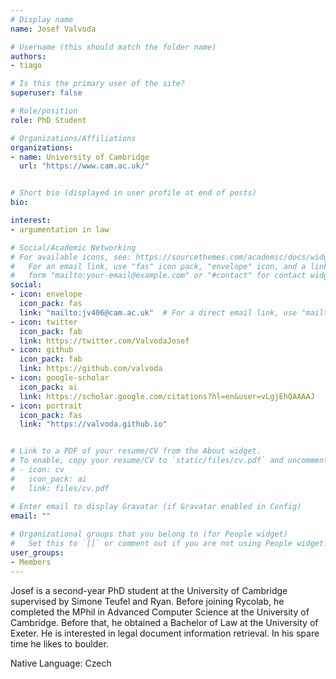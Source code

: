 ```yaml
---
# Display name
name: Josef Valvoda

# Username (this should match the folder name)
authors:
- tiago

# Is this the primary user of the site?
superuser: false

# Role/position
role: PhD Student

# Organizations/Affiliations
organizations:
- name: University of Cambridge
  url: "https://www.cam.ac.uk/"


# Short bio (displayed in user profile at end of posts)
bio: 

interest:
- argumentation in law

# Social/Academic Networking
# For available icons, see: https://sourcethemes.com/academic/docs/widgets/#icons
#   For an email link, use "fas" icon pack, "envelope" icon, and a link in the
#   form "mailto:your-email@example.com" or "#contact" for contact widget.
social:
- icon: envelope
  icon_pack: fas
  link: "mailto:jv406@cam.ac.uk"  # For a direct email link, use "mailto:test@example.org".
- icon: twitter
  icon_pack: fab
  link: https://twitter.com/ValvodaJosef
- icon: github
  icon_pack: fab
  link: https://github.com/valvoda
- icon: google-scholar
  icon_pack: ai
  link: https://scholar.google.com/citations?hl=en&user=vLgjEhQAAAAJ
- icon: portrait
  icon_pack: fas
  link: "https://valvoda.github.io"


# Link to a PDF of your resume/CV from the About widget.
# To enable, copy your resume/CV to `static/files/cv.pdf` and uncomment the lines below.  
# - icon: cv
#   icon_pack: ai
#   link: files/cv.pdf 

# Enter email to display Gravatar (if Gravatar enabled in Config)
email: ""
  
# Organizational groups that you belong to (for People widget)
#   Set this to `[]` or comment out if you are not using People widget.  
user_groups:
- Members
---
```

Josef is a second-year PhD student at the University of Cambridge supervised by Simone Teufel and Ryan. Before joining Rycolab, he completed the MPhil in Advanced Computer Science at the University of Cambridge. Before that, he obtained a Bachelor of Law at the University of Exeter. He is interested in legal document information retrieval. In his spare time he likes to boulder.

Native Language: Czech

